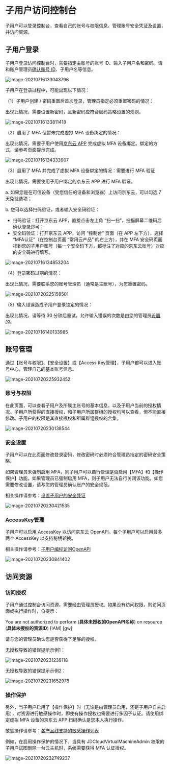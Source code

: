 # 子用户访问控制台

子用户可以登录控制台，查看自己的账号与权限信息、管理账号安全凭证及设置，并访问资源。

## 子用户登录

子用户登录访问控制台时，需要指定主账号的账号 ID、输入子用户名和密码。请和账户管理员[确认账号 ID](https://uc.jdcloud.com/account/basic-info)、子用户名等信息。

![image-20210716133043796](../../../../../image/IAM/SubUserManagement/image-20210716133043796.png)

子用户在登录过程中，可能出现以下情况：

（1）子用户创建 / 密码重置后首次登录，管理员指定必须重置密码的情况：

出现此情况，需要设置新密码，且新密码应符合密码策略设置的规则。

![image-20210716133811418](../../../../../image/IAM/SubUserManagement/image-20210716133811418.png)

（2）启用了 MFA 但暂未完成虚拟 MFA 设备绑定的情况：

出现此情况，需要子用户使用[京东云 APP](https://console.jdcloud.com/download) 完成虚拟 MFA 设备绑定。绑定的方式，请参考页面提示完成。

![image-20210716134333907](../../../../../image/IAM/SubUserManagement/image-20210716134333907.png)

（3）启用了 MFA 并完成了虚拟 MFA 设备绑定的情况：需要进行 MFA 验证

出现此情况，需要使用子用户绑定的京东云 APP 进行 MFA 验证。

a. 如果您是在可信设备（受您信任的设备和浏览器）上访问京东云，可以勾选 7 天免验选项；

b. 您可以选择扫码验证，或者输入安全码验证：

- 扫码验证：打开京东云 APP，直接点击左上角 “扫一扫”，扫描屏幕二维码后确认登录即可；
- 安全码验证：打开京东云 APP，访问 “控制台” 页面（在 APP 左下方），选择 “MFA认证”（在控制台页面 “常用云产品” 的右上方），并在 MFA 安全码页面找到您的子用户账号（每一个安全码下方，都标注了对应的京东云账号）对应的安全码进行填写。

![image-20210716134853204](../../../../../image/IAM/SubUserManagement/image-20210716134853204.png)

（4）登录密码过期的情况：

出现此情况，需要联系您的账号管理员（通常是主账号），为您重置密码。

![image-20210720225158501](../../../../../image/IAM/SubUserManagement/image-20210720225158501.png)

（5）输入错误造成子用户登录锁定的情况：

出现此情况，请等待 30 分钟后重试。允许输入错误的次数是由您的管理员[设置](../../../../../documentation/Management/IAM/Operation-manual/User-management/setting-up-credential-policies.md)的。

![image-20210716140133985](../../../../../image/IAM/SubUserManagement/image-20210716140133985.png)

## 账号管理

通过【账号与权限】、【安全设置】或【Access Key管理】，子用户都可以进入账号中心，管理自己的基本账号信息。

![image-20210720225932452](../../../../../image/IAM/SubUserManagement/image-20210720225932452.png)

### 账号与权限

在此页面，可以查看子用户及所属主账号的基本信息，以及子用户当前的授权情况。子用户所获得的直接授权，和子用户所属群组的授权均可以查看，但不能直接修改。子用户的权限是其直接授权和所属群组授权的合集。

![image-20210720230138544](../../../../../image/IAM/SubUserManagement/image-20210720230138544.png)

### 安全设置

子用户可以在此页面修改登录密码，修改密码时必须符合管理员指定的密码安全策略。

如果管理员未强制启用 MFA，则子用户可以自行管理是否启用【MFA】和【操作保护】功能。如果管理员已强制启用 MFA，则子用户无法自行关闭该功能。如您需要修改设置，请与您的管理员确认账户的安全规范。

相关操作请参考：[设置子用户的安全凭证](../../../../../documentation/Management/IAM/Operation-manual/User-management/setting-up-credential-policies.md)

![image-20210720230421535](../../../../../image/IAM/SubUserManagement/image-20210720230421535.png)

### AccessKey管理

子用户可以启用 AccessKey 以访问京东云 OpenAPI。每个子用户可以启用最多两个 AccessKey 以支持秘钥轮换。

相关操作请参考：[子用户编程访问OpenAPI](../../../../../documentation/Management/IAM/Operation-manual/User-management/User-visit-openapi.md)

![image-20210720230841402](../../../../../image/IAM/SubUserManagement/image-20210720230841402.png)

## 访问资源

### 访问授权

子用户通过控制台访问资源，需要经由管理员授权。如果没有访问权限，则访问页面或执行操作时，将提示：

You are not authorized to perform (**具体未授权的OpenAPI名称**) on resource (**具体未授权的资源ID**) [IAM] [gw]

请与您的管理员确认您是否获得了足够的授权。

无授权导致的错误提示示例1：

![image-20210720231238118](../../../../../image/IAM/SubUserManagement/image-20210720231238118.png)

无授权导致的错误提示示例2：

![image-20210720231652978](../../../../../image/IAM/SubUserManagement/image-20210720231652978.png)

### 操作保护

另外，当子用户启用了【操作保护】时（无论是由管理员启用，还是子用户自主启用），对资源进行敏感操作时，即使有操作授权也需要进行多因子认证。请使用绑定虚拟 MFA 设备的京东云 APP 扫码确认是您本人执行操作。

敏感操作请参考：[各产品线支持的敏感操作列表](../../../../../documentation/User-Service/Security-Operation-Protection/Introduction/Support-Services.md)

例如，在启用操作保护的情况下，当具有 JDCloudVirtualMachineAdmin 权限的子用户试图删除一台云主机时，系统需要获得 MFA 认证授权。

![image-20210720232749237](../../../../../image/IAM/SubUserManagement/image-20210720232749237.png)


